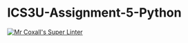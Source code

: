 # ICS3U-Assignment-5-Python

[![Mr Coxall's Super Linter](https://github.com/marshall-demars/ICS3U-Assignment-5-Python/workflows/Mr%20Coxall's%20Super%20Linter/badge.svg)](https://github.com/marshall-demars/ICS3U-Assignment-5-Python/actions/)
